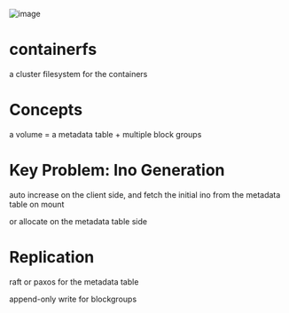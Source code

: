 ![image](https://travis-ci.org/ipdcode/containerfs.svg?branch=master)

# containerfs
a cluster filesystem for the containers

# Concepts

a volume = a metadata table + multiple block groups

# Key Problem: Ino Generation

auto increase on the client side, and fetch the initial ino from the metadata table on mount

or allocate on the metadata table side

# Replication

raft or paxos for the metadata table

append-only write for blockgroups


